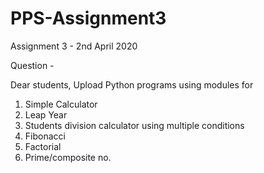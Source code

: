 # PPS-Assignment3
Assignment 3 - 2nd April 2020

Question -

 Dear students,
 Upload Python programs using modules for
 1. Simple Calculator
 2. Leap Year
 3. Students division calculator using multiple conditions
 4. Fibonacci
 5. Factorial
 6. Prime/composite no.
 
 

